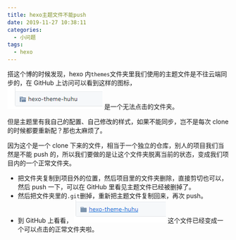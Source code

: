 ```yaml
---
title: hexo主题文件不能push
date: 2019-11-27 10:38:11
categories:
  - 小问题
tags:
  - hexo
---
```


搭这个博的时候发现，hexo 内`themes`文件夹里我们使用的主题文件是不往云端同步的，在 GitHub 上访问可以看到这样的图标，![](hexo-themes-push/1.png) 是一个无法点击的文件夹。

但是主题里有我自己的配置、自己修改的样式，如果不能同步，岂不是每次 clone 的时候都要重新配？那也太麻烦了。

<!--more-->

因为这个是一个 clone 下来的文件，相当于一个独立的仓库，别人的项目我们当然是不能 push 的，所以我们要做的是让这个文件夹脱离当前的状态，变成我们项目内的一个正常文件夹。

- 把文件夹复制到项目外的位置，然后项目里的文件夹删除，直接剪切也可以，然后 push 一下，可以在 GitHub 里看见主题文件已经被删掉了。
- 然后把文件夹里的`.git`删掉，重新把主题文件复制回来，再次 push。
- 到 GitHub 上看看， ![](hexo-themes-push/2.png) 这个文件已经变成一个可以点击的正常文件夹啦。
